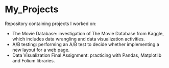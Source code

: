 # My_Projects
Repository containing projects I worked on:

<ul>
  <li>The Movie Database: investigation of The Movie Database from Kaggle, which includes data wrangling and data visualization activities.</li>
  <li>A/B testing: performing an A/B test to decide whether implementing a new layout for a web page.</li>
  <li>Data Visualization Final Assignment: practicing with Pandas, Matplotlib and Folium libraries.</li>
</ul>
